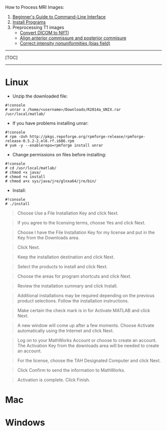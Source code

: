 How to Process MRI Images:

1. [Beginner's Guide to Command-Line Interface](primer)
2. [Install Programs](Home)
3. Preprocessing T1 images
     * [Convert DICOM to NIfTI](dcm2nii)
     * [Align anterior commissure and posterior commisure](acpcdetect)
     * [Correct intensity nonuniformities (bias field)](N4BiasFieldCorrection)

---------------------------------------

[TOC]

---------------------------------------

# Linux

* Unzip the downloaded file:

```
#!console
# unrar x /home/<username>/Downloads/R2014a_UNIX.rar /usr/local/matlab/
```

* If you have problems installing unrar:

```
#!console
# rpm -Uvh http://pkgs.repoforge.org/rpmforge-release/rpmforge-release-0.5.2-2.el6.rf.i686.rpm
# yum -y --enablerepo=rpmforge install unrar
```
* Change permissions on files before installing:

```
#!console
# cd /usr/local/matlab/
# chmod +x java/
# chmod +x install
# chmod a+x sys/java/jre/glnxa64/jre/bin/
```

* Install:
```
#!console
# ./install
```

> Choose Use a File Installation Key and click Next. 

> If you agree to the licensing terms, choose Yes and click Next.

> Choose I have the File Installation Key for my license and put in the Key from the Downloads area.

> Click Next.

> Keep the installation destination and click Next.

> Select the products to install and click Next.

> Choose the areas for program shortcuts and click Next.

> Review the installation summary and click Install.

> Additional installations may be required depending on the previous product selections. Follow the installation instructions.

> Make certain the check mark is in for Activate MATLAB and click Next.

> A new window will come up after a few moments. Choose Activate automatically using the Internet and click Next.

> Log on to your MathWorks Account or choose to create an account. The Activation Key from the downloads area will be needed to create an account.

> For the license, choose the TAH Designated Computer and click Next.

> Click Confirm to send the information to MathWorks.
 
> Activation is complete. Click Finish.

# Mac

# Windows